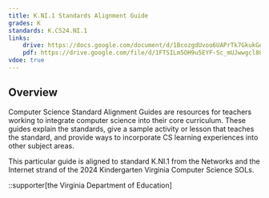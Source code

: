 ```yaml
---
title: K.NI.1 Standards Alignment Guide
grades: K
standards: K.CS24.NI.1
links:
    drive: https://docs.google.com/document/d/1BcozgdUvoo6UAPrTk7GkukGePCJ8CrXECMLDoYZyJp4/edit?usp=drive_link
    pdf: https://drive.google.com/file/d/1FTSILm5OH9u5EYF-Sc_mUJwwgcl8QP38/view?usp=drive_link
vdoe: true
---
```


## Overview

Computer Science Standard Alignment Guides are resources for teachers working to integrate computer science into their core curriculum. These guides explain the standards, give a sample activity or lesson that teaches the standard, and provide ways to incorporate CS learning experiences into other subject areas. 

This particular guide is aligned to standard K.NI.1 from the Networks and the Internet strand of the 2024 Kindergarten Virginia Computer Science SOLs.

::supporter[the Virginia Department of Education]